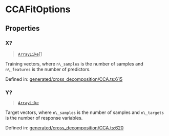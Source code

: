 # CCAFitOptions

## Properties

### X?

> [`ArrayLike`](../types/ArrayLike.md)[]

Training vectors, where `n\_samples` is the number of samples and `n\_features` is the number of predictors.

Defined in:  [generated/cross\_decomposition/CCA.ts:615](https://github.com/transitive-bullshit/scikit-learn-ts/blob/122b3c0/packages/sklearn/src/generated/cross_decomposition/CCA.ts#L615)

### Y?

> [`ArrayLike`](../types/ArrayLike.md)

Target vectors, where `n\_samples` is the number of samples and `n\_targets` is the number of response variables.

Defined in:  [generated/cross\_decomposition/CCA.ts:620](https://github.com/transitive-bullshit/scikit-learn-ts/blob/122b3c0/packages/sklearn/src/generated/cross_decomposition/CCA.ts#L620)
